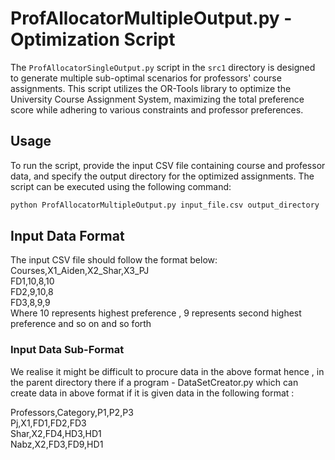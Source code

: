 # ProfAllocatorMultipleOutput.py - Optimization Script

The `ProfAllocatorSingleOutput.py` script in the `src1` directory is designed to generate multiple sub-optimal scenarios for professors' course assignments. This script utilizes the OR-Tools library to optimize the University Course Assignment System, maximizing the total preference score while adhering to various constraints and professor preferences.

## Usage

To run the script, provide the input CSV file containing course and professor data, and specify the output directory for the optimized assignments. The script can be executed using the following command:

```bash
python ProfAllocatorMultipleOutput.py input_file.csv output_directory
```
## Input Data Format
The input CSV file should follow the format below:
Courses,X1_Aiden,X2_Shar,X3_PJ  
FD1,10,8,10  
FD2,9,10,8  
FD3,8,9,9  
Where 10 represents highest preference , 9 represents second highest preference and so on and so forth 

### Input Data Sub-Format
We realise it might be difficult to procure data in the above format hence , in the parent directory there if a program - DataSetCreator.py which can create data in above format if it is given data in the following format :

Professors,Category,P1,P2,P3  
Pj,X1,FD1,FD2,FD3  
Shar,X2,FD4,HD3,HD1  
Nabz,X2,FD3,FD9,HD1  
